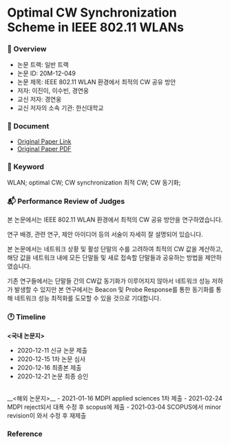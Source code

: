 # Optimal CW Synchronization Scheme in IEEE 802.11 WLANs

### 👑 Overview
- 논문 트랙: 일반 트랙
- 논문 ID: 20M-12-049
- 논문 제목: IEEE 802.11 WLAN 환경에서 최적의 CW 공유 방안
- 저자: 이진이, 이수빈, 경연웅
- 교신 저자: 경연웅
- 교신 저자의 소속 기관: 한신대학교

### 📗 Document
* [Original Paper Link](https://www.koreascience.or.kr/article/JAKO202000661606803.page)
* [Original Paper PDF](https://github.com/leejinlee-kr/Optimal-CW-Synchronization-Scheme-in-IEEE-802.11-WLANs/blob/main/docs/Optimal%20CW%20Synchronization%20Scheme%20in%20IEEE%20802.11%20WLANs.pdf)

### 🔑 Keyword
WLAN; optimal CW; CW synchronization
최적 CW; CW 동기화;

### 📬 Performance Review of Judges
본 논문에서는 IEEE 802.11 WLAN 환경에서 최적의 CW 공유 방안을 연구하였습니다.

연구 배경, 관련 연구, 제안 아이디어 등의 서술이 자세히 잘 설명되어 있습니다.

본 논문에서는 네트워크 상황 및 활성 단말의 수를 고려하여 최적의 CW 값을 계산하고, 해당 값을 네트워크 내에 모든 단말들 및 새로 접속할 단말들과 공유하는 방법을 제안하였습니다.

기존 연구들에서는 단말들 간의 CW값 동기화가 이루어지지 않아서 네트워크 성능 저하가 발생할 수 있지만 본 연구에서는 Beacon 및 Probe Response를 통한 동기화를 통해 네트워크 성능 최적화를 도모할 수 있을 것으로 기대합니다.

### 🕐 Timeline
__<국내 논문지>__
- 2020-12-11 신규 논문 제출
- 2020-12-15 1차 논문 심사
- 2020-12-16 최종본 제출
- 2020-12-21 논문 최종 승인
<br/>
__<해외 논문지>__
- 2021-01-16 MDPI applied sciences 1차 제출
- 2021-02-24 MDPI reject되서 대폭 수정 후 scopus에 제출
- 2021-03-04 SCOPUS에서 minor revision이 와서 수정 후 재제출

### Reference
